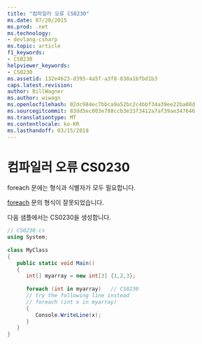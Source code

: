 ```yaml
---
title: "컴파일러 오류 CS0230"
ms.date: 07/20/2015
ms.prod: .net
ms.technology:
- devlang-csharp
ms.topic: article
f1_keywords:
- CS0230
helpviewer_keywords:
- CS0230
ms.assetid: 132e4623-d393-4a5f-a3f8-838a1bfbd1b3
caps.latest.revision: 
author: BillWagner
ms.author: wiwagn
ms.openlocfilehash: 02dc984ec7bbca9a52bc2c4bbf34a39ee22ba08d
ms.sourcegitcommit: 83dd5ec003e788ccb3e33f3412a7af39ae347646
ms.translationtype: MT
ms.contentlocale: ko-KR
ms.lasthandoff: 03/15/2018
---
```

# <a name="compiler-error-cs0230"></a>컴파일러 오류 CS0230
foreach 문에는 형식과 식별자가 모두 필요합니다.  
  
 [foreach](../../csharp/language-reference/keywords/foreach-in.md) 문의 형식이 잘못되었습니다.  
  
 다음 샘플에서는 CS0230을 생성합니다.  
  
```csharp  
// CS0230.cs  
using System;  
  
class MyClass  
{  
   public static void Main()  
   {  
      int[] myarray = new int[3] {1,2,3};  
  
      foreach (int in myarray)   // CS0230  
      // try the following line instead  
      // foreach (int x in myarray)  
      {  
         Console.WriteLine(x);  
      }  
   }  
}  
```
